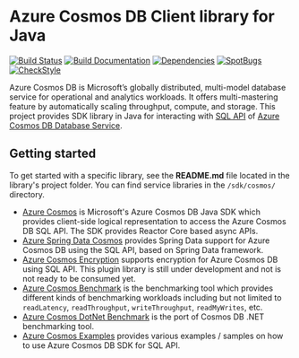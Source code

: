 # Azure Cosmos DB Client library for Java

[![Build Status](https://dev.azure.com/azure-sdk/public/_apis/build/status/17?branchName=master)](https://dev.azure.com/azure-sdk/public/_build/latest?definitionId=17) [![Build Documentation](https://img.shields.io/badge/documentation-published-blue.svg)](https://azuresdkartifacts.blob.core.windows.net/azure-sdk-for-java/index.html) [![Dependencies](https://img.shields.io/badge/dependencies-analyzed-blue.svg)](https://azuresdkartifacts.blob.core.windows.net/azure-sdk-for-java/staging/dependencies.html) [![SpotBugs](https://img.shields.io/badge/SpotBugs-Clean-success.svg)](https://azuresdkartifacts.blob.core.windows.net/azure-sdk-for-java/staging/spotbugsXml.html) [![CheckStyle](https://img.shields.io/badge/CheckStyle-Clean-success.svg)](https://azuresdkartifacts.blob.core.windows.net/azure-sdk-for-java/staging/checkstyle-aggregate.html)

Azure Cosmos DB is Microsoft’s globally distributed, multi-model database service for operational and analytics workloads. It offers multi-mastering feature by automatically scaling throughput, compute, and storage.
This project provides SDK library in Java for interacting with [SQL API][sql_api_query] of [Azure Cosmos DB Database Service][cosmos_introduction].

## Getting started

To get started with a specific library, see the **README.md** file located in the library's project folder. You can find service libraries in the `/sdk/cosmos/` directory.
- [Azure Cosmos](https://github.com/Azure/azure-sdk-for-java/blob/main/sdk/cosmos/azure-cosmos/README.md) is Microsoft's Azure Cosmos DB Java SDK which provides client-side logical representation to access the Azure Cosmos DB SQL API. The SDK provides Reactor Core based async APIs.
- [Azure Spring Data Cosmos](https://github.com/Azure/azure-sdk-for-java/blob/main/sdk/spring/azure-spring-data-cosmos/README.md) provides Spring Data support for Azure Cosmos DB using the SQL API, based on Spring Data framework.
- [Azure Cosmos Encryption](https://github.com/Azure/azure-sdk-for-java/blob/main/sdk/cosmos/azure-cosmos-encryption/README.md) supports encryption for Azure Cosmos DB using SQL API. This plugin library is still under development and not is not ready to be consumed yet. 
- [Azure Cosmos Benchmark](https://github.com/Azure/azure-sdk-for-java/blob/main/sdk/cosmos/azure-cosmos-benchmark/README.md) is the benchmarking tool which provides different kinds of benchmarking workloads including but not limited to `readLatency`, `readThroughput`, `writeThroughput`, `readMyWrites`, etc.
- [Azure Cosmos DotNet Benchmark](https://github.com/Azure/azure-sdk-for-java/blob/main/sdk/cosmos/azure-cosmos-dotnet-benchmark/README.md) is the port of Cosmos DB .NET benchmarking tool. 
- [Azure Cosmos Examples](https://github.com/Azure/azure-sdk-for-java/blob/main/sdk/cosmos/azure-cosmos-examples/README.md) provides various examples / samples on how to use Azure Cosmos DB SDK for SQL API.

<!-- LINKS -->
[sql_api_query]: https://learn.microsoft.com/azure/cosmos-db/sql-api-sql-query
[cosmos_introduction]: https://learn.microsoft.com/azure/cosmos-db/



